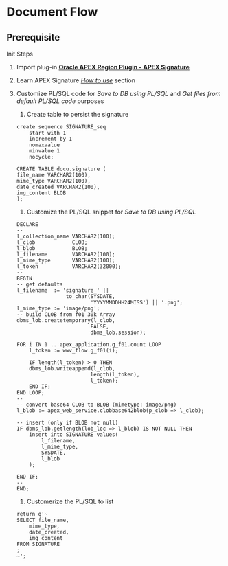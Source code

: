 # Document Flow

## Prerequisite
Init Steps
1. Import plug-in [**Oracle APEX Region Plugin - APEX Signature**](https://github.com/Dani3lSun/apex-plugin-apexsignature)
1. Learn APEX Signature [*How to use*](https://github.com/Dani3lSun/apex-plugin-apexsignature#how-to-use) section
1. Customize PL/SQL code for *Save to DB using PL/SQL* and *Get files from default PL/SQL code* purposes
    1. Create table to persist the signature
    
    ```
    create sequence SIGNATURE_seq
        start with 1
        increment by 1
        nomaxvalue
        minvalue 1
        nocycle;
        
    CREATE TABLE docu.signature (
    file_name VARCHAR2(100),
    mime_type VARCHAR2(100),
    date_created VARCHAR2(100),
    img_content BLOB
    );
    
    ```
    1. Customize the PL/SQL snippet for *Save to DB using PL/SQL*
    ```
    DECLARE
    --
    l_collection_name VARCHAR2(100);
    l_clob            CLOB;
    l_blob            BLOB;
    l_filename        VARCHAR2(100);
    l_mime_type       VARCHAR2(100);
    l_token           VARCHAR2(32000);
    --
    BEGIN
    -- get defaults
    l_filename  := 'signature_' ||
                    to_char(SYSDATE,
                            'YYYYMMDDHH24MISS') || '.png';
    l_mime_type := 'image/png';
    -- build CLOB from f01 30k Array
    dbms_lob.createtemporary(l_clob,
                            FALSE,
                            dbms_lob.session);

    FOR i IN 1 .. apex_application.g_f01.count LOOP
        l_token := wwv_flow.g_f01(i);
    
        IF length(l_token) > 0 THEN
        dbms_lob.writeappend(l_clob,
                            length(l_token),
                            l_token);
        END IF;
    END LOOP;
    --
    -- convert base64 CLOB to BLOB (mimetype: image/png)
    l_blob := apex_web_service.clobbase642blob(p_clob => l_clob);
    
    -- insert (only if BLOB not null)
    IF dbms_lob.getlength(lob_loc => l_blob) IS NOT NULL THEN
        insert into SIGNATURE values(
            l_filename,
            l_mime_type,
            SYSDATE,
            l_blob
        );
        
    END IF;
    --
    END;
    ```
    1. Customerize the PL/SQL to list
    ```
    return q'~
    SELECT file_name,
        mime_type,
        date_created,
        img_content
    FROM SIGNATURE
    ;
    ~';
    ```
    


